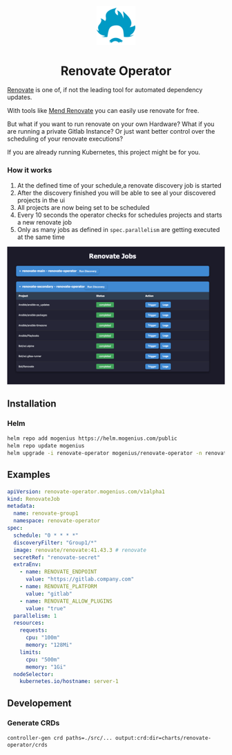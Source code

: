 #####

<div align="center">
    <img src="src/static/favicon.ico" width="90" />
    <h1 align="center">Renovate Operator</h1>
</div>

[Renovate][1] is one of, if not the leading tool for automated dependency updates.

With tools like [Mend Renovate][2] you can easily use renovate for free.


But what if you want to run renovate on your own Hardware? What if you are running a private Gitlab Instance? Or just want better control over the scheduling of your renovate executions?

If you are already running Kubernetes, this project might be for you.

### How it works
1. At the defined time of your schedule,a renovate discovery job is started
2. After the discovery finished you will be able to see al your discovered projects in the ui
3. All projects are now being set to be scheduled
4. Every 10 seconds the operator checks for schedules projects and starts a new renovate job
5. Only as many jobs as defined in `spec.parallelism` are getting executed at the same time

![Example Screenshot of the renovate-operator ui.](/docs/example.png)

## Installation 
### Helm
```sh
helm repo add mogenius https://helm.mogenius.com/public
helm repo update mogenius
helm upgrade -i renovate-operator mogenius/renovate-operator -n renovate-operator --create-namespace --wait
``` 

## Examples

```yaml
apiVersion: renovate-operator.mogenius.com/v1alpha1
kind: RenovateJob
metadata:
  name: renovate-group1
  namespace: renovate-operator
spec:
  schedule: "0 * * * *"
  discoveryFilter: "Group1/*"
  image: renovate/renovate:41.43.3 # renovate
  secretRef: "renovate-secret"
  extraEnv:
    - name: RENOVATE_ENDPOINT
      value: "https://gitlab.company.com"
    - name: RENOVATE_PLATFORM
      value: "gitlab"
    - name: RENOVATE_ALLOW_PLUGINS
      value: "true"
  parallelism: 1
  resources:
    requests:
      cpu: "100m"
      memory: "128Mi"
    limits:
      cpu: "500m"
      memory: "1Gi"
  nodeSelector:
    kubernetes.io/hostname: server-1
```

## Developement
### Generate CRDs
```
controller-gen crd paths=./src/... output:crd:dir=charts/renovate-operator/crds
```

[1]: https://github.com/renovatebot/renovate
[2]: https://docs.mend.io/renovate/latest/
